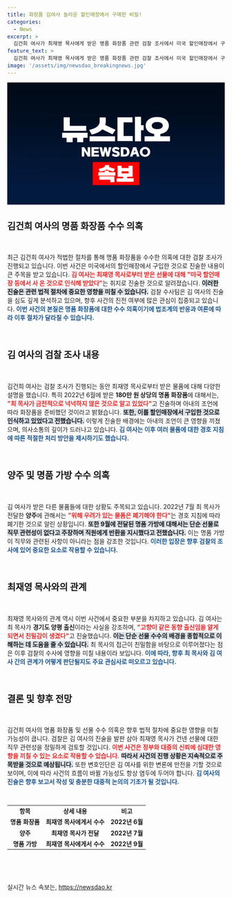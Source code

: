 ```yaml
---
title: 화장품 김여사 놀라운 할인매장에서 구매한 비밀!
categories:
  - News
excerpt: >
  김건희 여사가 최재영 목사에게 받은 명품 화장품 관련 검찰 조사에서 미국 할인매장에서 구입한 것이라 주장했습니다. 명품 가방 수수 의혹이 점점 더 뜨거워지는 가운데, 김 여사는 친밀한 관계 형성과 함께 선물의 직무 관계성을 둘러싼 자세한 입장을 밝혔습니다. 클릭해서 더 알아보세요!
feature_text: >
  김건희 여사가 최재영 목사에게 받은 명품 화장품 관련 검찰 조사에서 미국 할인매장에서 구입한 것이라 주장했습니다. 명품 가방 수수 의혹이 점점 더 뜨거워지는 가운데, 김 여사는 친밀한 관계 형성과 함께 선물의 직무 관계성을 둘러싼 자세한 입장을 밝혔습니다. 클릭해서 더 알아보세요!
image: '/assets/img/newsdao_breakingnews.jpg'
---
```


<p><img src="/assets/img/newsdao_breakingnews.jpg" alt="flaretime 속보" /></p>

<h2 data-ke-size="size26">김건희 여사의 명품 화장품 수수 의혹</h2>

<p data-ke-size="size16">&nbsp;</p>

<p data-ke-size="size16">최근 김건희 여사가 적법한 절차를 통해 명품 화장품을 수수한 의혹에 대한 검찰 조사가 진행되고 있습니다. 이번 사건은 미국에서의 할인매장에서 구입한 것으로 진술한 내용이 큰 주목을 받고 있습니다. <b><span style="color: #ee2323;">김 여사는 최재영 목사로부터 받은 선물에 대해 "미국 할인매장 등에서 사 온 것으로 인식해 받았다"</span></b>는 취지로 진술한 것으로 알려졌습니다. <b><span style="background-color: #21538527;">이러한 진술은 관련 법적 절차에 중요한 영향을 미칠 수 있습니다.</span></b> 검찰 수사팀은 김 여사의 진술을 심도 깊게 분석하고 있으며, 향후 사건의 진전 여부에 많은 관심이 집중되고 있습니다. <b><span style="color: #1a5490;">이번 사건의 본질은 명품 화장품에 대한 수수 의혹이기에 법조계의 반응과 여론에 따라 이후 절차가 달라질 수 있습니다.</span></b></p>

<p data-ke-size="size16">&nbsp;</p>

<h2 data-ke-size="size26">김 여사의 검찰 조사 내용</h2>

<p data-ke-size="size16">&nbsp;</p>

<p data-ke-size="size16">김건희 여사는 검찰 조사가 진행되는 동안 최재영 목사로부터 받은 물품에 대해 다양한 설명을 했습니다. 특히 2022년 6월에 받은 <b>180만 원 상당의 명품 화장품</b>에 대해서는, <b><span style="color: #ee2323;">"최 목사가 금전적으로 넉넉하지 않은 것으로 알고 있었다"</span></b>고 진술하며 아내의 조언에 따라 화장품을 준비했던 것이라고 밝혔습니다. <b><span style="background-color: #21538527;">또한, 이를 할인매장에서 구입한 것으로 인식하고 있었다고 전했습니다.</span></b> 이렇게 진술한 배경에는 아내의 조언이 큰 영향을 끼쳤으며, 의사소통의 깊이가 드러나고 있습니다. <b><span style="color: #1a5490;">김 여사는 이후 여러 물품에 대한 경호 지침에 따른 적절한 처리 방안을 제시하기도 했습니다.</span></b></p>

<p data-ke-size="size16">&nbsp;</p>

<h2 data-ke-size="size26">양주 및 명품 가방 수수 의혹</h2>

<p data-ke-size="size16">&nbsp;</p>

<p data-ke-size="size16">김 여사가 받은 다른 물품들에 대한 상황도 주목되고 있습니다. 2022년 7월 최 목사가 전달한 <b>양주</b>에 관해서는 <b><span style="color: #ee2323;">"위해 우려가 있는 물품은 폐기해야 한다"</span></b>는 경호 지침에 따라 폐기한 것으로 알린 상황입니다. <b><span style="background-color: #21538527;">또한 9월에 전달된 명품 가방에 대해서는 단순 선물로 직무 관련성이 없다고 주장하며 직원에게 반환을 지시했다고 전했습니다.</span></b> 이는 명품 가방이 직무와 관련된 사항이 아니라는 점을 강조한 것입니다. <b><span style="color: #1a5490;">이러한 입장은 향후 검찰의 조사에 있어 중요한 요소로 작용할 수 있습니다.</span></b></p>

<p data-ke-size="size16">&nbsp;</p>

<h2 data-ke-size="size26">최재영 목사와의 관계</h2>

<p data-ke-size="size16">&nbsp;</p>

<p data-ke-size="size16">최재영 목사와의 관계 역시 이번 사건에서 중요한 부분을 차지하고 있습니다. 김 여사는 최 목사가 <b>경기도 양평 출신</b>이라는 사실을 강조하며, <b><span style="color: #ee2323;">"고향이 같은 동향 출신임을 알게 되면서 친밀감이 생겼다"</span></b>고 진술했습니다. <b><span style="background-color: #21538527;">이는 단순 선물 수수의 배경을 종합적으로 이해하는 데 도움을 줄 수 있습니다.</span></b> 최 목사의 접근이 친밀함을 바탕으로 이루어졌다는 점은 이후 검찰의 수사에 영향을 미칠 내용이라 보입니다. <b><span style="color: #1a5490;">이에 따라, 향후 최 목사와 김 여사 간의 관계가 어떻게 판단될지도 주요 관심사로 떠오르고 있습니다.</span></b></p>

<p data-ke-size="size16">&nbsp;</p>

<h2 data-ke-size="size26">결론 및 향후 전망</h2>

<p data-ke-size="size16">&nbsp;</p>

<p data-ke-size="size16">김건희 여사의 명품 화장품 및 선물 수수 의혹은 향후 법적 절차에 중요한 영향을 미칠 가능성이 큽니다. 검찰은 김 여사의 진술을 발판 삼아 최재영 목사가 건넨 선물에 대한 직무 관련성을 정밀하게 검토할 것입니다. <b><span style="color: #ee2323;">이번 사건은 정부와 대중의 신뢰에 심대한 영향을 끼칠 수 있는 요소로 작용할 수 있습니다.</span></b> <b><span style="background-color: #21538527;">따라서 사건의 진행 상황은 지속적으로 주목받을 것으로 예상됩니다.</span></b> 또한 변호인단은 김 여사를 위한 변론에 만전을 기할 것으로 보이며, 이에 따라 사건의 흐름이 바뀔 가능성도 항상 염두에 두어야 합니다. <b><span style="color: #1a5490;">김 여사의 진술은 향후 보고서 작성 및 충분한 대중적 논의의 기초가 될 것입니다.</span></b></p>

<p data-ke-size="size16">&nbsp;</p>

<table style="width: 100%; border-collapse: collapse;">
    <tbody>
        <tr>
            <td style="text-align: center; height: 17px;"><b>항목</b></td>
            <td style="text-align: center; height: 17px;"><b>상세 내용</b></td>
            <td style="text-align: center; height: 17px;"><b>비고</b></td>
        </tr>
        <tr>
            <td style="text-align: center; height: 17px;"><b>명품 화장품</b></td>
            <td style="text-align: center; height: 17px;"><b>최재영 목사에게서 수수</b></td>
            <td style="text-align: center; height: 17px;"><b>2022년 6월</b></td>
        </tr>
        <tr>
            <td style="text-align: center; height: 17px;"><b>양주</b></td>
            <td style="text-align: center; height: 17px;"><b>최재영 목사가 전달</b></td>
            <td style="text-align: center; height: 17px;"><b>2022년 7월</b></td>
        </tr>
        <tr>
            <td style="text-align: center; height: 17px;"><b>명품 가방</b></td>
            <td style="text-align: center; height: 17px;"><b>최재영 목사에게서 수수</b></td>
            <td style="text-align: center; height: 17px;"><b>2022년 9월</b></td>
        </tr>
    </tbody>
</table>

<p data-ke-size="size16">&nbsp;</p>

<p data-ke-size="size16">&nbsp;</p>
실시간 뉴스 속보는, <a href="https://newsdao.kr" rel="dofollow">https://newsdao.kr</a>


